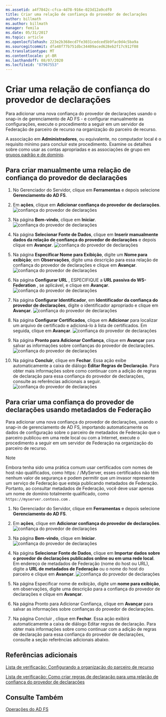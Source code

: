 ```yaml
---
ms.assetid: a4f7842c-cfca-4d78-916e-023d12a9cdf0
title: Criar uma relação de confiança do provedor de declarações
author: billmath
ms.author: billmath
manager: femila
ms.date: 05/31/2017
ms.topic: article
ms.openlocfilehash: 223e2b368ecd7fe3031cedced5b9fac0d4c5ba9a
ms.sourcegitcommit: dfa48f77b751dbc34409aced628eb2f17c912f08
ms.translationtype: MT
ms.contentlocale: pt-BR
ms.lasthandoff: 08/07/2020
ms.locfileid: "87967553"
---
```

# <a name="create-a-claims-provider-trust"></a>Criar uma relação de confiança do provedor de declarações

Para adicionar uma nova confiança do provedor de declarações usando o snap-in de gerenciamento de AD FS \- e configurar manualmente as configurações, execute o procedimento a seguir em um servidor de Federação de parceiro de recurso na organização do parceiro de recurso.

A associação em **Administradores**, ou equivalente, no computador local é o requisito mínimo para concluir este procedimento.  Examine os detalhes sobre como usar as contas apropriadas e as associações de grupo em [grupos padrão e de domínio](https://go.microsoft.com/fwlink/?LinkId=83477).

## <a name="to-create-a-claims-provider-trust-manually"></a>Para criar manualmente uma relação de confiança do provedor de declarações

1.  No Gerenciador do Servidor, clique em **Ferramentas** e depois selecione **Gerenciamento do AD FS**.

2.  Em **ações**, clique em **Adicionar confiança do provedor de declarações**.
![confiança do provedor de declarações](media/Create-a-Claims-Provider-Trust/addclaim1.PNG)

3.  Na página **Bem-vindo**, clique em **Iniciar**.
![confiança do provedor de declarações](media/Create-a-Claims-Provider-Trust/addclaim2.PNG)

4.  Na página **Selecionar Fonte de Dados**, clique em **Inserir manualmente dados da relação de confiança do provedor de declarações** e depois clique em **Avançar**.
![confiança do provedor de declarações](media/Create-a-Claims-Provider-Trust/addclaim3.PNG)

5.  Na página **Especificar Nome para Exibição**, digite um **Nome para exibição**; em **Observações**, digite uma descrição para essa relação de confiança do provedor de declarações e clique em **Avançar**.
![confiança do provedor de declarações](media/Create-a-Claims-Provider-Trust/addclaim4.PNG)

6.  Na página **Configurar URL** , ESPECIFIQUE a **URL passiva do WS-Federation** , se aplicável, e clique em **Avançar**.
![confiança do provedor de declarações](media/Create-a-Claims-Provider-Trust/addclaim5.PNG)

8. Na página **Configurar Identificador**, em **Identificador da confiança do provedor de declarações**, digite o identificador apropriado e clique em **Avançar**.
![confiança do provedor de declarações](media/Create-a-Claims-Provider-Trust/addclaim6.PNG)

9. Na página **Configurar Certificados**, clique em **Adicionar** para localizar um arquivo de certificado e adicioná-lo à lista de certificados. Em seguida, clique em **Avançar**.
![confiança do provedor de declarações](media/Create-a-Claims-Provider-Trust/addclaim7.PNG)

10. Na página **Pronto para Adicionar Confiança**, clique em **Avançar** para salvar as informações sobre confianças do provedor de declarações.
![confiança do provedor de declarações](media/Create-a-Claims-Provider-Trust/addclaim8.PNG)

11. Na página **Concluir**, clique em **Fechar**. Essa ação exibe automaticamente a caixa de diálogo **Editar Regras de Declaração**. Para obter mais informações sobre como continuar com a adição de regras de declaração para essa confiança do provedor de declarações, consulte as referências adicionais a seguir.
![confiança do provedor de declarações](media/Create-a-Claims-Provider-Trust/addclaim9.PNG)

## <a name="to-create-a-claims-provider-trust-using-federation-metadata"></a>Para criar uma confiança do provedor de declarações usando metadados de Federação
Para adicionar uma nova confiança do provedor de declarações, usando o snap-in de gerenciamento de AD FS, importando automaticamente os dados de configuração sobre o parceiro de metadados de Federação que o parceiro publicou em uma rede local ou com a Internet, execute o procedimento a seguir em um servidor de Federação na organização do parceiro de recurso.

>[!NOTE]
>Embora tenha sido uma prática comum usar certificados com nomes de host não qualificados, como https: \/ /MyServer, esses certificados não têm nenhum valor de segurança e podem permitir que um invasor represente um serviço de Federação que esteja publicando metadados de Federação. Portanto, ao consultar metadados de Federação, você deve usar apenas um nome de domínio totalmente qualificado, como `https://myserver.contoso.com` .

1.  No Gerenciador do Servidor, clique em **Ferramentas** e depois selecione **Gerenciamento do AD FS**.

2.  Em **ações**, clique em **Adicionar confiança do provedor de declarações**.
![confiança do provedor de declarações](media/Create-a-Claims-Provider-Trust/addclaim1.PNG)

3.  Na página **Bem-vindo**, clique em **Iniciar**.
![confiança do provedor de declarações](media/Create-a-Claims-Provider-Trust/addclaim2.PNG)

4.  Na página **Selecionar Fonte de Dados**, clique em **Importar dados sobre o provedor de declarações publicados online ou em uma rede local**. Em endereço de metadados de Federação (nome do host ou URL), digite a **URL de metadados de Federação** ou o nome do host do parceiro e clique em **Avançar**.
![confiança do provedor de declarações](media/Create-a-Claims-Provider-Trust/addclaim10.PNG)

5.  Na página Especificar nome de exibição, digite um **nome para exibição**, em observações, digite uma descrição para a confiança do provedor de declarações e clique em **Avançar**.

6.  Na página Pronto para Adicionar Confiança, clique em **Avançar** para salvar as informações sobre confianças do provedor de declarações.

7.  Na página Concluir , clique em **Fechar**. Essa ação exibirá automaticamente a caixa de diálogo Editar regras de declaração. Para obter mais informações sobre como continuar com a adição de regras de declaração para essa confiança do provedor de declarações, consulte a seção referências adicionais abaixo.




## <a name="additional-references"></a>Referências adicionais
[Lista de verificação: Configurando a organização do parceiro de recurso](../../ad-fs/deployment/Checklist--Configuring-the-Resource-Partner-Organization.md)

[Lista de verificação: Como criar regras de declaração para uma relação de confiança do provedor de declarações](../../ad-fs/deployment/Checklist--Creating-Claim-Rules-for-a-Claims-Provider-Trust.md)

## <a name="see-also"></a>Consulte Também
[Operações do AD FS](../ad-fs-operations.md)

